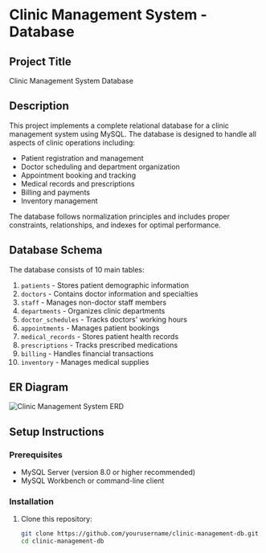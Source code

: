 # Clinic Management System - Database

## Project Title
Clinic Management System Database

## Description
This project implements a complete relational database for a clinic management system using MySQL. The database is designed to handle all aspects of clinic operations including:

- Patient registration and management
- Doctor scheduling and department organization
- Appointment booking and tracking
- Medical records and prescriptions
- Billing and payments
- Inventory management

The database follows normalization principles and includes proper constraints, relationships, and indexes for optimal performance.

## Database Schema
The database consists of 10 main tables:
1. `patients` - Stores patient demographic information
2. `doctors` - Contains doctor information and specialties
3. `staff` - Manages non-doctor staff members
4. `departments` - Organizes clinic departments
5. `doctor_schedules` - Tracks doctors' working hours
6. `appointments` - Manages patient bookings
7. `medical_records` - Stores patient health records
8. `prescriptions` - Tracks prescribed medications
9. `billing` - Handles financial transactions
10. `inventory` - Manages medical supplies

## ER Diagram
![Clinic Management System ERD](https://dbdiagram.io/d/Clinic-management-db-682485575b2fc4582f917ef3)  

## Setup Instructions

### Prerequisites
- MySQL Server (version 8.0 or higher recommended)
- MySQL Workbench or command-line client

### Installation
1. Clone this repository:
   ```bash
   git clone https://github.com/yourusername/clinic-management-db.git
   cd clinic-management-db